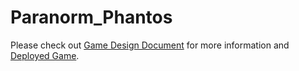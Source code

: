 # Paranorm_Phantos

Please check out [Game Design Document](https://docs.google.com/document/d/1Y1iWzJvOOsC3ttKESd431XleYY9nNr9px6iMO4KsdSA/edit?usp=sharing) for more information and [Deployed Game](https://earldenzel.github.io/Paranorm_Phantos/).
